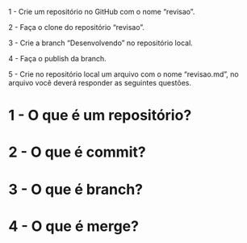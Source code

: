 1 - Crie um repositório no GitHub com o nome “revisao”.

2 - Faça o clone do repositório “revisao”.

3 - Crie a branch “Desenvolvendo” no repositório local.

4 - Faça o publish da branch.

5 - Crie no repositório local um arquivo com o nome “revisao.md”, no arquivo você deverá responder as seguintes questões.

# 1 - O que é um repositório?

# 2 - O que é commit?

# 3 - O que é branch?

# 4 - O que é merge?


